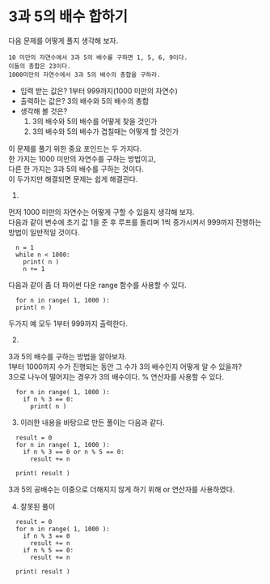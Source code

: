 # 3과 5의 배수 합하기
다음 문제를 어떻게 풀지 생각해 보자.  
```
10 미만의 자연수에서 3과 5의 배수를 구하면 1, 5, 6, 9이다.
이들의 총합은 23이다.
1000미만의 자연수에서 3과 5의 배수의 총합을 구하라.
```
  
- 입력 받는 값은? 1부터 999까지(1000 미만의 자연수)
- 출력하는 값은? 3의 배수와 5의 배수의 총합
- 생각해 볼 것은?
  1. 3의 배수와 5의 배수를 어떻게 찾을 것인가
  2. 3의 배수와 5의 배수가 겹칠때는 어떻게 할 것인가

이 문제를 풀기 위한 중요 포인드는 두 가지다.  
한 가지는 1000 미만의 자연수를 구하는 방법이고,  
다른 한 가지는 3과 5의 배수를 구하는 것이다.  
이 두가지만 해결되면 문제는 쉽게 해결괸다.  
    
1. 
  먼저 1000 미만의 자연수는 어떻게 구할 수 있을지 생각해 보자.  
  다음과 같이 변수에 초기 값 1을 준 후 루프를 돌리며 1씩 증가시켜서 999까지 진행하는 방법이 일반적일 것이다.
  ```
    n = 1
    while n < 1000:
      print( n )
      n += 1
  ```
  다음과 같이 좀 더 파이썬 다운 range 함수를 사용할 수 있다.
  ```
    for n in range( 1, 1000 ):
    print( n )
  ```
  두가지 예 모두 1부터 999까지 출력한다.

2. 
  3과 5의 배수를 구하는 방법을 알아보자.  
  1부터 1000까지 수가 진행되는 동안 그 수가 3의 배수인지 어떻게 알 수 있을까?  
  3으로 나누어 떨어지는 경우가 3의 배수이다. % 연산자를 사용할 수 있다.
  ```
    for n in range( 1, 1000 ):
      if n % 3 == 0:
        print( n )
  ```

3. 이러한 내용을 바탕으로 만든 풀이는 다음과 같다.
  ```
    result = 0
    for n in range( 1, 1000 ):
      if n % 3 == 0 or n % 5 == 0:
        result += n

    print( result )
  ```
3과 5의 공배수는 이중으로 더해지지 않게 하기 위해 or 연산자를 사용하였다.

4. 잘못된 풀이
  ```
    result = 0
    for n in range( 1, 1000 ):
      if n % 3 == 0
        result += n
      if n % 5 == 0:
        result += n

    print( result )
  ```